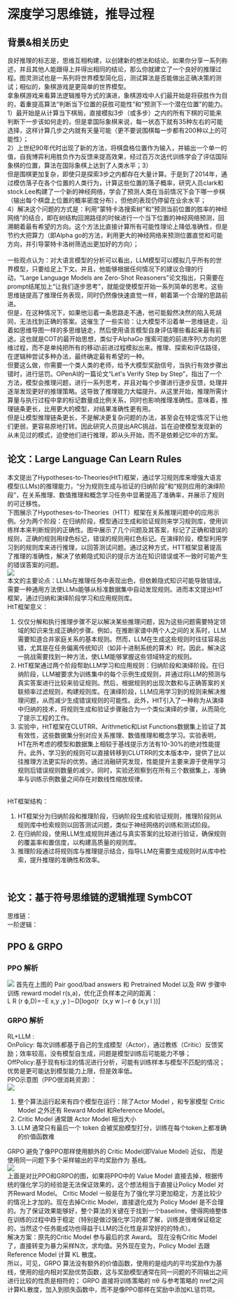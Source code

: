 # 深度学习思维链，推导过程 
## 背景&相关历史
良好推理的标志是，思维互相构建，以创建新的想法和结论。如果你分享一系列称述，并且其他人能跟得上并得出相同的结论，那么你就建立了一个良好的推理过程。图灵测试也是一系列将世界模型简化后，测试算法是否能做出正确决策的测试；相似的，象棋游戏是更简单的世界模型。<br>
拿象棋游戏来看算法逻辑推导方式的演进，象棋游戏中人们最开始是将获胜作为目的，着重提高算法“判断当下位置的获胜可能性”和“预测下一个潜在位置”的能力。<br>1）最开始是从计算当下棋局，直接模拟3步（或多步）之内的所有下棋的可能来判断下一步该如何走的，但是拿国际象棋来说，每一状态下就有35种左右的可能选择，这样计算几步之内就有天量可能（更不要说围棋每一步都有200种以上的可能性）；<br>2）上世纪90年代时出现了新的方法，将棋盘格位置作为输入，并输出一个单一的值，自我博弈利用胜负作为反馈来提高效果，经过百万次迭代训练学会了评估国际象棋的位置，算法在国际象棋上达到了人类水平；3）<br>但是围棋更加复杂，即使只是探索3步之内都存在大量计算。于是到了2014年，通过模仿落子在各个位置的人类行为，计算这些位置的落子概率，研究人员clark和stock.Lee构建了一个新的神经网络，学会了预测人类在当前情况下会下哪一步棋（输出每个棋盘上位置的概率密度分布），但他的表现仍停留在业余水平；<br>4）解决这个问题的方式是：利用“蒙特卡洛搜索树”和“预测当前位置的胜率的神经网络”的结合，即在树结构回溯路径的时候进行一个当下位置的神经网络预测，回溯朝着最有希望的方向。这个方法比直接计算所有可能性理论上降低准确性，但是节约大把算力（即Alpha go的方法，利用更大的神经网络来预测位置直觉和可能方向，并引导蒙特卡洛树筛选出更加好的方向）；<br>
<br>
一些观点认为：对大语言模型的分析可以看出，LLM模型可以模拟几乎所有的世界模型，只要给足上下文。并且，他能够根据任何情况下的建议合理的行动，“Large Language Models are Zero-Shot Reasoners”论文指出，只需要在prompt结尾加上“让我们逐步思考”，就能促使模型开始一系列简单的思考。这些思维链提高了推理任务表现，同时仍然像快速直觉一样，朝着第一个合理的思路前进。<br>
但是，在这种情况下，如果他沿着一条思路走不通，他可能毅然决然的陷入死胡同，无法找到正确的答案。这催生了一些实验：让大模型不沿着单一思维链走，沿着如思维导图一样的多思维链走，然后使用语言模型自身评估哪些看起来最有前途。这也就是COT的最开始思想，类似于AlphaGo 搜索可能的前进序列\方向的思维过程，而不是单纯把所有的移动\前进过程模拟出来。推理、探索和评估路径，在逻辑种尝试多种办法，最终确定最有希望的一种。<br>
但要这么做，你需要一个类人类的老师，给予大模型奖励信号，当执行有效步骤出错时，进行惩罚。OPenAI的一篇论文“Let's Verify Step by Step”，指出了一个方法，模型会推理问题，进行一系列思考，并且对每个步骤进行逐步反馈，处理并逐渐发现更好的推理策略。这导致了推理能力大幅提升。从这里开始，推理所需计算量与执行过程中拿的标记数量成比例关系，同时也影响推理准确性。意味着，推理链条更长，比用更大的模型，对结果准确性更有用。<br>
但是让模型推理链条更长，不是解决更复杂问题的办法，甚至会在特定情况下让他们更弱，更容易原地打转。因此研究人员提出ARC挑战，旨在迫使模型发现新的从未见过的模式，迫使他们进行推理，即从头开始，而不是依赖记忆中的方案。

## 论文：Large Language Can Learn Rules
本文提出了Hypotheses-to-Theories(HtT)框架，通过学习规则库来增强大语言模型(LLMs)的推理能力，“分为规则生成与验证的归纳阶段”和“规则应用的演绎阶段”，在关系推理、数值推理和概念学习任务中显著提高了准确率，并展示了规则的可迁移性。<br>
下图展示了Hypotheses-to-Theories（HTT）框架在关系推理问题中的应用示例。分为两个阶段：在归纳阶段，模型通过生成和验证规则来学习规则库，使用训练样本来判断规则的正确性。图中展示了几个问题及其答案，标记了正确和错误的规则，正确的规则用绿色标记，错误的规则用红色标记。在演绎阶段，模型利用学习到的规则库来进行推理，以回答测试问题。通过这种方式，HTT框架显著提高了推理的准确性，解决了依赖隐式知识的提示方法在知识错误或不一致时可能产生的错误答案的问题。<br>
<img src="./DLReasoningDeepSeekR1/LLM_can_learn_rules.PNG"><br>
本文的主要论点：LLMs在推理任务中表现出色，但依赖隐式知识可能导致错误。需要一种通用方法使LLMs能够从标准数据集中自动发现规则。进而本文提出HtT框架，通过归纳和演绎阶段学习和应用规则库。<br>
HtT框架意义：
1. 仅仅分解和执行推理步骤不足以解决某些推理问题，因为这些问题需要特定领域的知识来生成正确的步骤。例如，在推断家谱中两个人之间的关系时，LLM需要知道合并家庭关系的基本规则。然而，LLM在生成这些规则时往往容易出错，尤其是在任务偏离传统知识（如非十进制系统的算术）时。因此，解决这一挑战需要找到一种方法，使LLM能够掌握这些领域特定的规则。
2. HtT框架通过两个阶段帮助LLM学习和应用规则：归纳阶段和演绎阶段。在归纳阶段，LLM被要求为训练集中的每个示例生成规则，并通过将LLM的预测与真实答案进行比较来验证规则。然后，根据规则的出现次数和与正确答案的关联频率过滤规则，构建规则库。在演绎阶段，LLM应用学习到的规则来解决推理问题，从而减少生成错误规则的可能性。此外，HtT引入了一种称为从演绎中归纳的技术，将规则生成和验证步骤融合为一个类似演绎的步骤，从而简化了提示工程的工作。
3. 实验中，HtT框架在CLUTRR、Arithmetic和List Functions数据集上验证了其有效性，这些数据集分别对应关系推理、数值推理和概念学习。实验表明，HT在所考虑的模型和数据集上相较于基线提示方法有10-30%的绝对性能提升。此外，学习到的规则可以直接转移到CLUTRR的文本版本中，提供了比以往推理方法更实际的优势。通过消融研究发现，性能提升主要来源于使用学习规则后错误规则数量的减少。同时，实验还观察到在所有三个数据集上，准确率与训练示例数量之间存在对数线性缩放规律。
<br><br>

HtT框架结构：
1. HT框架分为归纳阶段和推理阶段，归纳阶段生成和验证规则，推理阶段则从规则库中检索规则以回答测试问题，类似于神经网络的训练和测试阶段。
2. 在归纳阶段，使用LLM生成规则并通过与真实答案的比较进行验证，确保规则的覆盖率和置信度，以构建高质量的规则库。
3. 推理阶段通过将规则库与推理提示结合，指导LLM在需要生成规则时从库中检索，提升推理的准确性和效率。
<br>


## 论文：基于符号思维链的逻辑推理 SymbCOT
思维链：<br>
一阶逻辑：

## PPO & GRPO
### PPO 解析
<img src="./DLReasoningDeepSeekR1/PPO.png">
首先在上图的 Pair good/bad answers 和 Pretrained Model 以及 RW 步骤中训练 reward model r(s,a)，优化正负样本之间的距离：<br>
L R​ (r ϕ,D)=−E x,y ,y )∼D[logσ(r ​ (x,y w​ )−r ϕ​ (x,y l​ ))]

### GRPO 解析
RL+LLM : <br>
OnPolicy: 每次训练都基于自己的生成模型（Actor），通过教练（Critic）反馈奖励；效率较高，没有模型自生成，问题是模型训练后可能能力不够；<br>
OffPolicy:基于现有标注的情况进行分析，可能有训练样本与模型不匹配的情况；优势是更可能达到模型能力上限，但是效率低。<br>
PPO示意图（PPO很消耗资源）：<br>
<img src="./DLReasoningDeepSeekR1/deepseek_4.png"><br>
1. 整个算法运行起来有四个模型在运行：除了Actor Model ，和专家模型 Critic Model 之外还有 Reward Model 和Reference Model。 
2. Critic Model 通常跟 Actor Model  相当大小
3. LLM 通常只有最后一个 token 会被奖励模型打分，训练在每个token上都准确的价值函数难

GRPO 避免了像PPO那样使用额外的 Critic Model(即Value Model) 近似， 而是使用同一问题下多个采样输出的平均奖励作为 基线。<br>
<img src="./DLReasoningDeepSeekR1/deepseek_5.png"><br>
上面是对比PPO和GRPO的图，如果将PPO中的 Value Model 直接去掉，根据传统的强化学习的经验是无法保证效果的，这个想法相当于直接让Policy Model 对齐Reward Model。 Critic Model 一般是在为了强化学习更加稳定，方差比较少的情况上才加的。现在去掉Critic Model，直接退化成为 Policy Model 是不合理的。为了保证效果能够好，整个算法的关键在于找到一个baseline，使得网络整体在训练的过程中趋于稳定（特别是做过强化学习的都了解，训练是很难保证稳定的，当然这个任务能成功也得益于LLM的泛化性是非常好的的特点）。<br>
解决方案：原先的Critic Model 参与最后的求 Award。 现在没有Critic Model了，直接转变为暴力采样N次，求均值。另外现在变为，Policy Model 去跟 Reference Model 计算 KL 散度。<br>
所以，可见，GRPO 算法没有额外的价值函数，使用的是组内的平均奖励作为基线，使用的组内相对奖励优势函数，这与奖励模型通常在同一问题的不同输出之间进行比较的性质是相符的；  GRPO 直接将训练策略的 πθ 与参考策略的 πref之间计算KL散度，加入到损失函数中，而不是像PPO那样在奖励中添加KL惩罚项。<br>
<br>